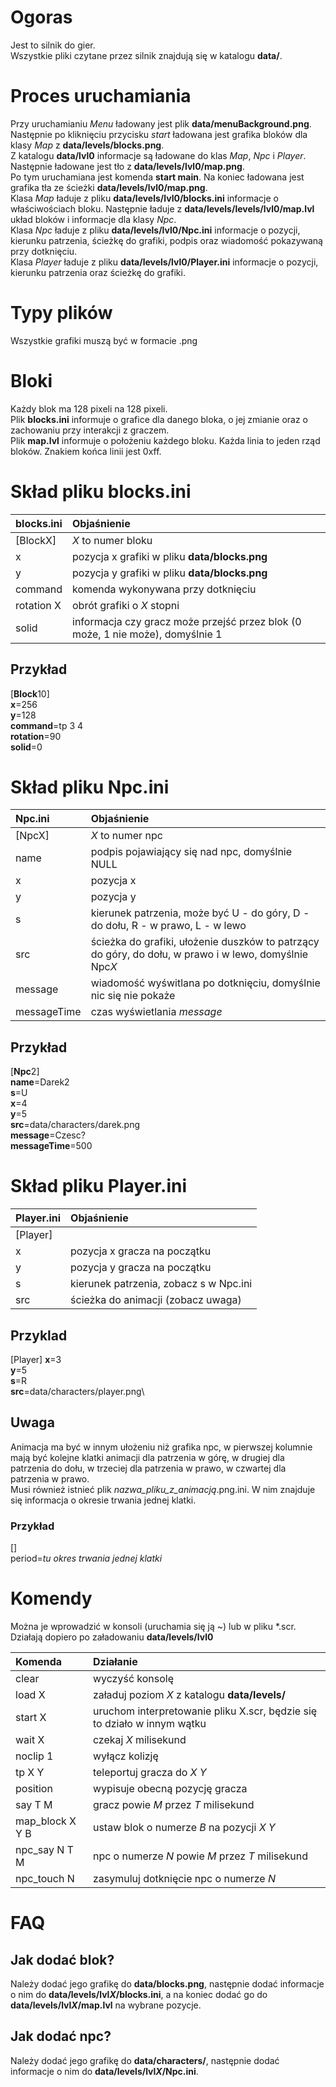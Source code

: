 # Ogoras
Jest to silnik do gier.\
Wszystkie pliki czytane przez silnik znajdują się w katalogu **data/**.

# Proces uruchamiania
Przy uruchamianiu *Menu* ładowany jest plik **data/menuBackground.png**.\
Następnie po kliknięciu przycisku *start* ładowana jest grafika bloków dla klasy *Map* z **data/levels/blocks.png**.\
Z katalogu **data/lvl0** informacje są ładowane do klas *Map*, *Npc* i *Player*. Następnie ładowane jest tło z **data/levels/lvl0/map.png**.\
Po tym uruchamiana jest komenda **start main**. Na koniec ładowana jest grafika tła ze ścieżki **data/levels/lvl0/map.png**.\
Klasa *Map* ładuje z pliku **data/levels/lvl0/blocks.ini** informacje o właściwościach bloku. Następnie ładuje z **data/levels/levels/lvl0/map.lvl** układ bloków i informacje dla klasy *Npc*.\
Klasa *Npc* ładuje z pliku **data/levels/lvl0/Npc.ini** informacje o pozycji, kierunku patrzenia, ścieżkę do grafiki, podpis oraz wiadomość pokazywaną przy dotknięciu.\
Klasa *Player* ładuje z pliku **data/levels/lvl0/Player.ini** informacje o pozycji, kierunku patrzenia oraz ścieżkę do grafiki.

# Typy plików
Wszystkie grafiki muszą być w formacie .png

# Bloki
Każdy blok ma 128 pixeli na 128 pixeli.\
Plik **blocks.ini** informuje o grafice dla danego bloka, o jej zmianie oraz o zachowaniu przy interakcji z graczem.\
Plik **map.lvl** informuje o położeniu każdego bloku. Każda linia to jeden rząd bloków. Znakiem końca linii jest 0xff.

# Skład pliku blocks.ini
blocks.ini	| Objaśnienie
:--			| :--
[BlockX]	| *X* to numer bloku
x			| pozycja x grafiki w pliku **data/blocks.png**
y			| pozycja y grafiki w pliku **data/blocks.png**
command		| komenda wykonywana przy dotknięciu
rotation X	| obrót grafiki o *X* stopni
solid		| informacja czy gracz może przejść przez blok (0 może, 1 nie może), domyślnie 1

## Przykład
[**Block**10]\
**x**=256\
**y**=128\
**command**=tp 3 4\
**rotation**=90\
**solid**=0

# Skład pliku Npc.ini
Npc.ini		| Objaśnienie
:---		| :---
[NpcX]		| *X* to numer npc
name		| podpis pojawiający się nad npc, domyślnie NULL
x			| pozycja x
y			| pozycja y
s			| kierunek patrzenia, może być U - do góry, D - do dołu, R - w prawo, L - w lewo
src 		| ścieżka do grafiki, ułożenie duszków to patrzący do góry, do dołu, w prawo i w lewo, domyślnie Npc*X*
message		| wiadomość wyświtlana po dotknięciu, domyślnie nic się nie pokaże
messageTime | czas wyświetlania *message*

## Przykład
[**Npc**2]\
**name**=Darek2\
**s**=U\
**x**=4\
**y**=5\
**src**=data/characters/darek.png\
**message**=Czesc?\
**messageTime**=500

# Skład pliku Player.ini
Player.ini	| Objaśnienie
:---		| :---
[Player]	|
x			| pozycja x gracza na początku
y			| pozycja y gracza na początku
s			| kierunek patrzenia, zobacz s w Npc.ini
src			| ścieżka do animacji (zobacz uwaga)

## Przyklad
[Player]
**x**=3\
**y**=5\
**s**=R\
**src**=data/characters/player.png\

## Uwaga
Animacja ma być w innym ułożeniu niż grafika npc, w pierwszej kolumnie mają być kolejne klatki animacji dla patrzenia w górę, w drugiej dla patrzenia do dołu, w trzeciej dla patrzenia w prawo, w czwartej dla patrzenia w prawo.\
Musi również istnieć plik *nazwa_pliku_z_animacją*.png.ini. W nim znajduje się informacja o okresie trwania jednej klatki.

### Przykład
[]\
period=*tu okres trwania jednej klatki*

# Komendy
Można je wprowadzić w konsoli (uruchamia się ją ~) lub w pliku *.scr.\
Działają dopiero po załadowaniu **data/levels/lvl0**

| Komenda|Działanie|
|:--- | :---|
|clear 			| wyczyść konsolę
load X 			| załaduj poziom *X* z katalogu **data/levels/**
start X			| uruchom interpretowanie pliku X.scr, będzie się to działo w innym wątku
wait X 			| czekaj *X* milisekund
noclip 1 		| wyłącz kolizję
tp X Y			| teleportuj gracza do *X* *Y*
position		| wypisuje obecną pozycję gracza
say T M			| gracz powie *M* przez *T* milisekund
map_block X Y B	| ustaw blok o numerze *B* na pozycji *X* *Y*
npc_say	N T M	| npc o numerze *N* powie *M* przez *T* milisekund
npc_touch N		| zasymuluj dotknięcie npc o numerze *N*

# FAQ
## Jak dodać blok?
Należy dodać jego grafikę do **data/blocks.png**, następnie dodać informacje o nim do **data/levels/lvl*X*/blocks.ini**, a na koniec dodać go do **data/levels/lvl*X*/map.lvl** na wybrane pozycje.

## Jak dodać npc?
Należy dodać jego grafikę do **data/characters/**, następnie dodać informacje o nim do **data/levels/lvl*X*/Npc.ini**.
